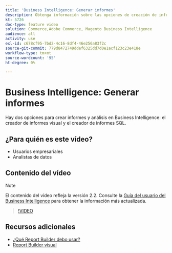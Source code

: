 ```yaml
---
title: 'Business Intelligence: Generar informes'
description: Obtenga información sobre las opciones de creación de informes disponibles en Business Intelligence.
kt: 5726
doc-type: feature video
solution: Commerce,Adobe Commerce, Magento Business Intelligence
audience: all
activity: use
exl-id: c678cf95-7bd2-4c16-8df4-46e256a83f2c
source-git-commit: 779d8472749ddef6325dd7d0e1acf123c23e418e
workflow-type: tm+mt
source-wordcount: '95'
ht-degree: 0%

---
```


# Business Intelligence: Generar informes

Hay dos opciones para crear informes y análisis en Business Intelligence: el creador de informes visual y el creador de informes SQL.

## ¿Para quién es este vídeo?

- Usuarios empresariales
- Analistas de datos

## Contenido del vídeo

>[!NOTE]
>
>El contenido del vídeo refleja la versión 2.2. Consulte la [Guía del usuario del Business Intelligence](https://docs.magento.com/mbi/) para obtener la información más actualizada.

>[!VIDEO](https://video.tv.adobe.com/v/35981?quality=12&learn=on)

## Recursos adicionales

- [¿Qué Report Builder debo usar?](https://docs.magento.com/mbi/data-user/reports/report-builder-options.html)
- [Report Builder visual](https://docs.magento.com/mbi/data-user/reports/ess-rpt-build-visual.html)
